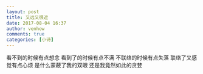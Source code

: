 ```yaml
---
layout: post
title: 又远又很近
date: 2017-08-04 16:37
author: venhow
comments: true
categories: [小诗]
---
```

看不到的时候有点想念
看到了的时候有点不满
不联络的时候有点失落
联络了又感觉有点心烦
是什么蒙蔽了我的双眼
还是我竟然如此的贪婪
